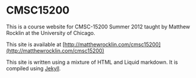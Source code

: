 CMSC15200
=========

This is a course website for CMSC-15200 Summer 2012 taught by Matthew Rocklin
at the University of Chicago. 

This site is available at
[http://matthewrocklin.com/cmsc15200](http://matthewrocklin.com/cmsc15200)

This site is written using a mixture of HTML and Liquid markdown. It is
compiled using [Jekyll](http://jekyllrb.com/). 

